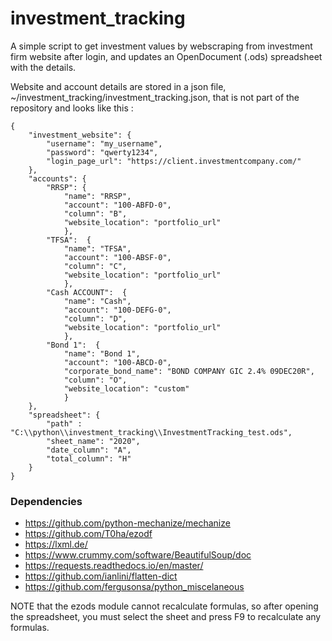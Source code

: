 # investment_tracking

A simple script to get investment values by webscraping from investment firm website after login, and updates an OpenDocument (.ods) spreadsheet with the details. 

Website and account details are stored in a json file, ~/investment_tracking/investment_tracking.json, that is not part of the repository and looks like this : 

```
{
    "investment_website": {
        "username": "my_username",
        "password": "qwerty1234",
        "login_page_url": "https://client.investmentcompany.com/"
    },
    "accounts": {
        "RRSP": {
            "name": "RRSP",
            "account": "100-ABFD-0",
            "column": "B",
            "website_location": "portfolio_url"
            },
        "TFSA":  {
            "name": "TFSA",
            "account": "100-ABSF-0",
            "column": "C",
            "website_location": "portfolio_url"
            },
        "Cash ACCOUNT":  {
            "name": "Cash",
            "account": "100-DEFG-0",
            "column": "D",
            "website_location": "portfolio_url"
            },
        "Bond 1":  {
            "name": "Bond 1",
            "account": "100-ABCD-0",
            "corporate_bond_name": "BOND COMPANY GIC 2.4% 09DEC20R",
            "column": "O",
            "website_location": "custom"
            }
    },
    "spreadsheet": {
        "path" : "C:\\python\\investment_tracking\\InvestmentTracking_test.ods",
        "sheet_name": "2020",
        "date_column": "A",
        "total_column": "H"
    }    
}
```

### Dependencies

* https://github.com/python-mechanize/mechanize
* https://github.com/T0ha/ezodf
* https://lxml.de/
* https://www.crummy.com/software/BeautifulSoup/doc
* https://requests.readthedocs.io/en/master/
* https://github.com/ianlini/flatten-dict
* https://github.com/fergusonsa/python_miscelaneous


NOTE that the ezods module cannot recalculate formulas, so after opening the spreadsheet, you must select the sheet and press F9 to recalculate any formulas.
